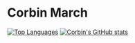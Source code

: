 # Corbin March

[![Top Languages](https://github-readme-stats.vercel.app/api/top-langs/?username=MarchCorbin&show_icons=true&theme=highcontrast&layout=compact)](https://github.com/anuraghazra/github-readme-stats)
[![Corbin's GitHub stats](https://github-readme-stats.vercel.app/api?username=MarchCorbin&show_icons=true&theme=highcontrast)](https://github.com/anuraghazra/github-readme-stats)
<!--
**MarchCorbin/MarchCorbin** is a ✨ _special_ ✨ repository because its `README.md` (this file) appears on your GitHub profile.

Here are some ideas to get you started:

- 🔭 I’m currently working on ...
- 🌱 I’m currently learning ...
- 👯 I’m looking to collaborate on ...
- 🤔 I’m looking for help with ...
- 💬 Ask me about ...
- 📫 How to reach me: ...
- 😄 Pronouns: ...
- ⚡ Fun fact: ...
-->
